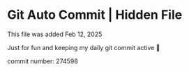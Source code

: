 # Git Auto Commit | Hidden File

This file was added Feb 12, 2025

Just for fun and keeping my daily git commit active 🤪

commit number: 274598
